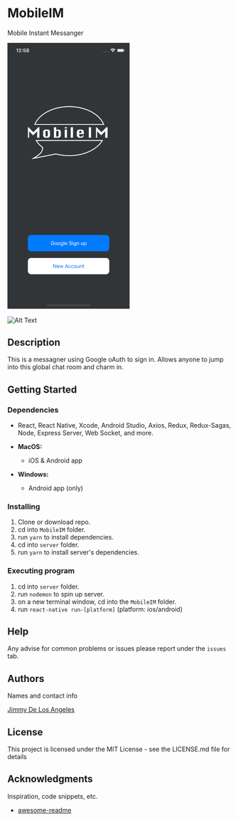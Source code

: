 # MobileIM

Mobile Instant Messanger
<!-- ![Logo](./App/Assets/Images/splash_screen.png) -->
<img src="./App/Assets/Images/splash_screen.png" alt="alt text" width="275" height="whatever"/>

![Alt Text](https://media.giphy.com/media/ME4WrYg4CRKwHUfjyA/giphy.gif)



## Description

This is a messagner using Google oAuth to sign in. Allows anyone to jump into this global chat room and charm in.

## Getting Started

### Dependencies
* React, React Native, Xcode, Android Studio, Axios, Redux, Redux-Sagas, Node, Express Server, Web Socket, and more.

* __MacOS:__ 
  * iOS & Android app
* __Windows:__ 
  * Android app (only)

### Installing

1. Clone or download repo.
2. cd into `MobileIM` folder.
3. run `yarn` to install dependencies.
4. cd into `server` folder.
5. run `yarn` to install server's dependencies.

### Executing program

1. cd into `server` folder.
2. run `nodemon` to spin up server.
3. on a new terminal window, cd into the `MobileIM` folder.
4. run `react-native run-[platform]` (platform: ios/android)

## Help

Any advise for common problems or issues please report under the `issues` tab.


## Authors

Names and contact info

[Jimmy De Los Angeles](https://www.linkedin.com/in/jimmydla/)


## License

This project is licensed under the MIT License - see the LICENSE.md file for details

## Acknowledgments

Inspiration, code snippets, etc.
* [awesome-readme](https://github.com/matiassingers/awesome-readme)